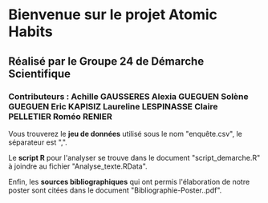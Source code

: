 # **Bienvenue sur le projet Atomic Habits**
## Réalisé par le Groupe 24 de Démarche Scientifique
### Contributeurs : Achille GAUSSERES Alexia GUEGUEN Solène GUEGUEN Eric KAPISIZ Laureline LESPINASSE Claire PELLETIER Roméo RENIER

Vous trouverez le **jeu de données** utilisé sous le nom "enquête.csv", le séparateur est ",".

Le **script R** pour l'analyser se trouve dans le document "script_demarche.R" à joindre au fichier "Analyse_texte.RData".

Enfin, les **sources bibliographiques** qui ont permis l'élaboration de notre poster sont citées dans le document "Bibliographie-Poster..pdf".
